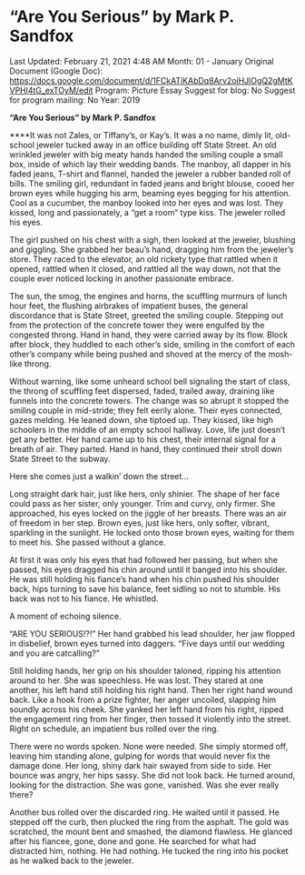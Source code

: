 # “Are You Serious” by Mark P. Sandfox

Last Updated: February 21, 2021 4:48 AM
Month: 01 - January
Original Document (Google Doc): https://docs.google.com/document/d/1FCkATiKAbDq8Arv2oiHJlOgQ2gMtKVPHl4tG_exTOyM/edit
Program: Picture Essay
Suggest for blog: No
Suggest for program mailing: No
Year: 2019

**“Are You Serious” by Mark P. Sandfox**

****It was not Zales, or Tiffany’s, or Kay’s. It was a no name, dimly lit, old-school jeweler tucked away in an office building off State Street. An old wrinkled jeweler with big meaty hands handed the smiling couple a small box, inside of which lay their wedding bands. The manboy, all dapper in his faded jeans, T-shirt and flannel, handed the jeweler a rubber banded roll of bills. The smiling girl, redundant in faded jeans and bright blouse, cooed her brown eyes while hugging his arm, beaming eyes begging for his attention. Cool as a cucumber, the manboy looked into her eyes and was lost. They kissed, long and passionately, a “get a room” type kiss. The jeweler rolled his eyes.

The girl pushed on his chest with a sigh, then looked at the jeweler, blushing and giggling. She grabbed her beau’s hand, dragging him from the jeweler’s store. They raced to the elevator, an old rickety type that rattled when it opened, rattled when it closed, and rattled all the way down, not that the couple ever noticed locking in another passionate embrace.

The sun, the smog, the engines and horns, the scuffling murmurs of lunch hour feet, the flushing airbrakes of impatient buses, the general discordance that is State Street, greeted the smiling couple. Stepping out from the protection of the concrete tower they were engulfed by the congested throng. Hand in hand, they were carried away by its flow. Block after block, they huddled to each other’s side, smiling in the comfort of each other’s company while being pushed and shoved at the mercy of the mosh-like throng.

Without warning, like some unheard school bell signaling the start of class, the throng of scuffling feet dispersed, faded, trailed away, draining like funnels into the concrete towers. The change was so abrupt it stopped the smiling couple in mid-stride; they felt eerily alone. Their eyes connected, gazes melding. He leaned down, she tiptoed up. They kissed, like high schoolers in the middle of an empty school hallway. Love, life just doesn’t get any better. Her hand came up to his chest, their internal signal for a breath of air. They parted. Hand in hand, they continued their stroll down State Street to the subway.

Here she comes just a walkin’ down the street…

Long straight dark hair, just like hers, only shinier. The shape of her face could pass as her sister, only younger. Trim and curvy, only firmer. She approached, his eyes locked on the jiggle of her breasts. There was an air of freedom in her step. Brown eyes, just like hers, only softer, vibrant, sparkling in the sunlight. He locked onto those brown eyes, waiting for them to meet his. She passed without a glance.

At first it was only his eyes that had followed her passing, but when she passed, his eyes dragged his chin around until it banged into his shoulder. He was still holding his fiance’s hand when his chin pushed his shoulder back, hips turning to save his balance, feet sidling so not to stumble. His back was not to his fiance. He whistled.

A moment of echoing silence.

“ARE YOU SERIOUS!?!” Her hand grabbed his lead shoulder, her jaw flopped in disbelief, brown eyes turned into daggers. “Five days until our wedding and you are catcalling?”

Still holding hands, her grip on his shoulder taloned, ripping his attention around to her. She was speechless. He was lost. They stared at one another, his left hand still holding his right hand. Then her right hand wound back. Like a hook from a prize fighter, her anger uncoiled, slapping him soundly across his cheek. She yanked her left hand from his right, ripped the engagement ring from her finger, then tossed it violently into the street. Right on schedule, an impatient bus rolled over the ring.

There were no words spoken. None were needed. She simply stormed off, leaving him standing alone, gulping for words that would never fix the damage done. Her long, shiny dark hair swayed from side to side. Her bounce was angry, her hips sassy. She did not look back. He turned around, looking for the distraction. She was gone, vanished. Was she ever really there?

Another bus rolled over the discarded ring. He waited until it passed. He stepped off the curb, then plucked the ring from the asphalt. The gold was scratched, the mount bent and smashed, the diamond flawless. He glanced after his fiancee, gone, done and gone. He searched for what had distracted him, nothing. He had nothing. He tucked the ring into his pocket as he walked back to the jeweler.
